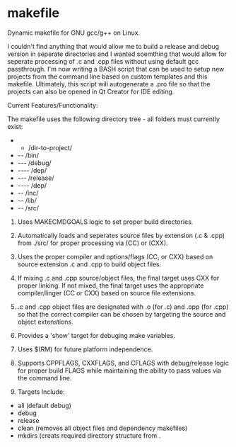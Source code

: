 makefile
========

Dynamic makefile for GNU gcc/g++ on Linux.

I couldn't find anything that would allow me to build a release and debug version in seperate directories and I wanted soemthing that would allow for seperate processing of .c and .cpp files without using default gcc passthrough.  I'm now writing a BASH script that can be used to setup new projects from the command line based on custom templates and this makefile.  Ultimately, this script will autogenerate a .pro file so that the projects can also be opened in Qt Creator for IDE editing.

Current Features/Functionality:

The makefile uses the following directory tree - all folders must currently exist:

* - /dir-to-project/
* -- /bin/
* --- /debug/
* ---- /dep/
* --- /release/
* ---- /dep/
* -- /inc/
* -- /lib/
* -- /src/

1. Uses MAKECMDGOALS logic to set proper build directories.

2. Automatically loads and seperates source files by extension (.c & .cpp) from ./src/ for proper processing via (CC) or (CXX).

3. Uses the proper compiler and options/flags (CC, or CXX) based on source extension .c and .cpp to build object files.

4. If mixing .c and .cpp source/object files, the final target uses CXX for proper linking.  If not mixed, the final target uses the appropriate compiler/linger (CC or CXX) based on source file extensions.

5. .c and .cpp object files are designated with .o (for .c) and .opp (for .cpp) so that the correct compiler can be chosen by targeting the source and object extenstions.

6. Provides a 'show' target for debuging make variables.

7. Uses $(RM) for future platform independence.

8. Supports CPPFLAGS, CXXFLAGS, and CFLAGS with debug/release logic for proper build FLAGS while maintaining the ability to pass values via the command line.

9. Targets Include:

* all (default debug)
* debug
* release
* clean (removes all object files and dependency makefiles)
* mkdirs (creats required directory structure from .
